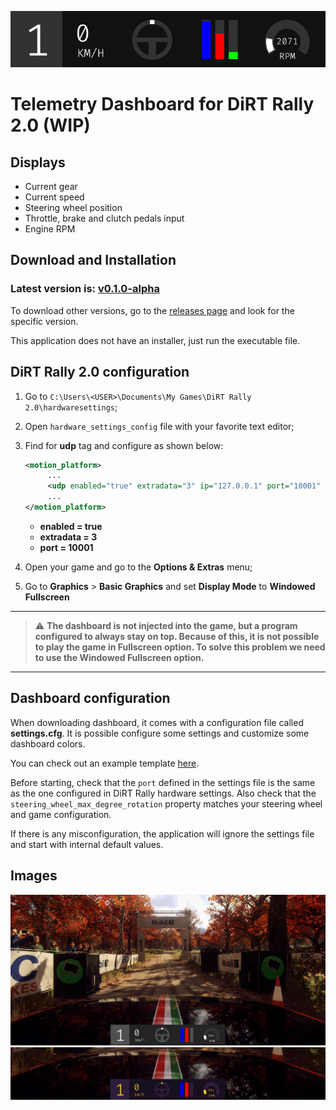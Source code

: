 <p align="center">
    <img src="docs/images/dr2td_dashboard.png" alt="Header">
</p>

# Telemetry Dashboard for DiRT Rally 2.0 (WIP)

## Displays

- Current gear
- Current speed
- Steering wheel position
- Throttle, brake and clutch pedals input
- Engine RPM

## Download and Installation
### Latest version is: **[v0.1.0-alpha](https://github.com/gabrielgouv/dirt-rally-telemetry-dashboard/releases/tag/v0.1.0-alpha)**

To download other versions, go to the [releases page](https://github.com/gabrielgouv/dirt-rally-telemetry-dashboard/releases) and look for the specific version.

This application does not have an installer, just run the executable file.

## DiRT Rally 2.0 configuration

1. Go to `C:\Users\<USER>\Documents\My Games\DiRT Rally 2.0\hardwaresettings`;
2. Open `hardware_settings_config` file with your favorite text editor;
3. Find for **udp** tag and configure as shown below:
      ```xml
      <motion_platform>
           ...
           <udp enabled="true" extradata="3" ip="127.0.0.1" port="10001" delay="1" />
           ...
      </motion_platform>
      ```
   - **enabled = true**
   - **extradata = 3**
   - **port = 10001**

4. Open your game and go to the **Options & Extras** menu;
5. Go to **Graphics** > **Basic Graphics** and set **Display Mode** to **Windowed Fullscreen**
-------------------------------------------------
> ⚠️ **The dashboard is not injected into the game, but a program configured to always stay on top. Because of this, it is not possible to play the game in Fullscreen option. To solve this problem we need to use the Windowed Fullscreen option.**
-------------------------------------------------
## Dashboard configuration
When downloading dashboard, it comes with a configuration file called **settings.cfg**. It is possible configure some settings and customize some dashboard colors.

You can check out an example template [here](/docs/examples/settings.cfg).

Before starting, check that the `port` defined in the settings file is the same as the one configured in DiRT Rally hardware settings. Also check that the `steering_wheel_max_degree_rotation` property matches your steering wheel and game configuration.

If there is any misconfiguration, the application will ignore the settings file and start with internal default values.

## Images
![Demo 1](/docs/images/dr2td_01.png)
![Demo 2 custom colors](/docs/images/dr2td_02.png)
